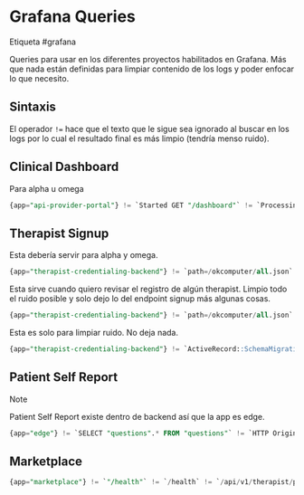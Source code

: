 # Grafana Queries

Etiqueta #grafana

Queries para usar en los diferentes proyectos habilitados en Grafana. Más que nada están definidas para limpiar contenido de los logs y poder enfocar lo que necesito.

## Sintaxis

El operador `!=` hace que el texto que le sigue sea ignorado al buscar en los logs por lo cual el resultado final es más limpio (tendría menso ruido).

## Clinical Dashboard

Para alpha u omega
```sql
{app="api-provider-portal"} != `Started GET "/dashboard"` != `Processing by DashboardController` != `Completed 200 OK` != `Sending envelope with items`
```

## Therapist Signup

Esta debería servir para alpha y omega.
```sql
{app="therapist-credentialing-backend"} != `path=/okcomputer/all.json` != `schema_migrations` != `SELECT "questions".* FROM "questions"` != `UPDATE "answers" SET "content"` != `SELECT "therapists".* FROM "therapists"` != `HTTP Origin header` != `INSERT INTO "answers"`
```

Esta sirve cuando quiero revisar el registro de algún therapist. Limpio todo el ruido posible y solo dejo lo del endpoint signup más algunas cosas.
```sql
{app="therapist-credentialing-backend"} != `path=/okcomputer/all.json` != `schema_migrations` != `SELECT "questions".* FROM "questions"` != `UPDATE "answers" SET "content"` != `SELECT "therapists".* FROM "therapists"` != `HTTP Origin header` != `INSERT INTO "answers"` != `INSERT INTO "credentialing_informations"` != `INSERT INTO "work_records"` != `INSERT INTO "immunizations"` != `INSERT INTO "preferences"` != `INSERT INTO "npi_and_caqh_applications"` != `INSERT INTO "professional_histories"` != `INSERT INTO "personal_references"` != `INSERT INTO "medicare_requirements"` != `INSERT INTO "payouts"` != `Can't verify CSRF token authenticity` != `SELECT` != `UPDATE` != `[ActiveJob]` != `[REFERENCES]` != `TRANSACTION` != `method=GET` != `method=PUT` != `[HUBSPOT]` != `File Upload` != `[DATE_TRANSFORMATION]` != `Warning File upload` != `class=Hubspot` != `class=ProfessionalReference` != `Couldn't connect reference for` != `class=ActionMailer`
```

Esta es solo para limpiar ruido. No deja nada.
```sql
{app="therapist-credentialing-backend"} != `ActiveRecord::SchemaMigration Pluck` != `okcomputer/all.json` != `Therapist Load` != `Alias Load` != `WorkRecord Load` != `WorkGap Load` != `Immunization Load` != `CredentialingInformation Load` != `Payout Load` != `HTTP Origin header` != `DATE_TRANSFORMATION` != `Question Load` != `Setting Load` != `Warning File` != `License Load` != `Preference Load` != `Answer Load` != `MedicareRequirement Load` != `[HUBSPOT] sync` != `path=/v1/cities` != `path=/v1/states` != `path=/v1/countries` != `path=/v1/therapists` != `path=/v1/questions` != `HubspotPersonalInformationWorker` != `HubspotImmunizationWorker` != `HubspotCredentialingInformationWorker` != `HubspotProfessionalHistoryWorker` != `HubspotPreferenceWorker` != `SELECT "professional_histories"` != `Answer Pluck` != `PersonalReference Load` != `License Exists?` != `License Pluck` != `NpiAndCaqhApplication Load` != `Answer Update` != `HubspotMedicareRequirementWorker` != `File Upload` != `HubspotProfessionalReferenceWorker` != `Preference Update` != `HubspotNpiAndCaqhWorker` != `INSERT INTO "answers"` != `COMMIT` != `BEGIN` != `HubspotPayoutWorker` != `sidekiq-7.0.2` != `Alias Count` != `ProfessionalHistory Update` != `ServiceState Load` != `activesupport` != `CredentialingInformation Create` != `Therapist Create` != `HubspotSubmitFormWorker` != `WARN --`
```


## Patient Self Report

> [!Note]
> Patient Self Report existe dentro de backend así que la app es edge.

```sql
{app="edge"} != `SELECT "questions".* FROM "questions"` != `HTTP Origin header` != `Can't verify CSRF token authenticity.` != `Answer Pluck` != `Answer Count` != `Form Load` != `Answer Load` != `Question Pluck` != `PainSpot Pluck`
```


## Marketplace

```sql
{app="marketplace"} != `"/health"` != `/health` != `/api/v1/therapist/ping` != `/var/cache/nginx`
```